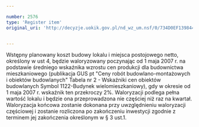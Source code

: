 ```yaml
---

number: 2576
type: 'Register item'
original_uri: 'http://decyzje.uokik.gov.pl/nd_wz_um.nsf/0/734D0EF139844351C1257912003A76BD?OpenDocument'


---
```


Wstępny planowany koszt budowy lokalu i miejsca postojowego netto, określony w ust 4, będzie waloryzowany poczynając od 1 maja 2007 r. na podstawie średniego wskaźnika wzrostu cen produkcji dla budownictwa mieszkaniowego (publikacja GUS pt "Ceny robót budowlano-montażowych i obiektów budowlanych" Tabela nr 2 - Wskaźniki cen obiektów budowlanych Symbol 1122-Budynek wielomieszkaniowy), gdy w okresie od 1 maja 2007 r. wskaźnik ten przekroczy 2%. Waloryzacji podlega pełna wartość lokalu i będzie ona przeprowadzona nie częściej niż raz na kwartał. Waloryzacja końcowa zostanie dokonana przy uwzględnieniu waloryzacji częściowej i zostanie rozliczona po zakończeniu inwestycji zgodnie z terminem jej zakończenia określonym w § 3 ust.1.
